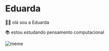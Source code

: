 # Eduarda
👱‍♀️ olá sou a Eduarda 

📚 estou estudando pensamento computacional 

![meme](https://media1.tenor.com/m/1SDTHgTkXP4AAAAd/vae.gif)
